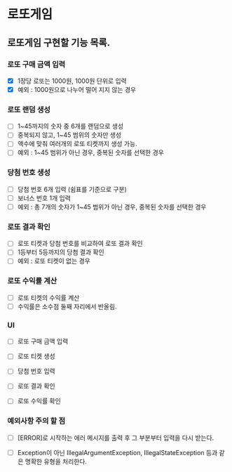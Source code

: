 # 로또게임

## 로또게임 구현할 기능 목록.

### 로또 구매 금액 입력
- [x] 1장당 로또는 1000원, 1000원 단위로 입력
- [x] 예외 : 1000원으로 나누어 떨어 지지 않는 경우

### 로또 랜덤 생성
- [ ] 1~45까지의 숫자 중 6개를 랜덤으로 생성
- [ ] 중복되지 않고, 1~45 범위의 숫자만 생성
- [ ] 액수에 맞춰 여러개의 로또 티켓까지 생성 가능.
- [ ] 예외 : 1~45 범위가 아닌 경우, 중복된 숫자를 선택한 경우

### 당첨 번호 생성
- [ ] 당첨 번호 6개 입력 (쉼표를 기준으로 구분)
- [ ] 보너스 번호 1개 입력
- [ ] 예외 : 총 7개의 숫자가 1~45 범위가 아닌 경우, 중복된 숫자를 선택한 경우

### 로또 결과 확인
- [ ] 로또 티켓과 당첨 번호를 비교하여 로또 결과 확인
- [ ] 1등부터 5등까지의 당첨 결과 확인
- [ ] 예외 : 로또 티켓이 없는 경우

### 로또 수익률 계산
- [ ] 로또 티켓의 수익률 계산
- [ ] 수익률은 소수점 둘째 자리에서 반올림.

### UI
- [ ] 로또 구매 금액 입력
- [ ] 로또 티켓 생성
- [ ] 당첨 번호 입력
- [ ] 로또 결과 확인
- [ ] 로또 수익률 확인


### 예외사항 주의 할 점
- [ ] [ERROR]로 시작하는 에러 메시지를 출력 후 그 부분부터 입력을 다시 받는다.
- [ ] Exception이 아닌 IllegalArgumentException, IllegalStateException 등과 같은 명확한 유형을 처리한다.


